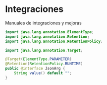 # Integraciones
Manuales de integraciones y mejoras 
```java	
import java.lang.annotation.ElementType;
import java.lang.annotation.Retention;
import java.lang.annotation.RetentionPolicy;

import java.lang.annotation.Target;

@Target(ElementType.PARAMETER)
@Retention(RetentionPolicy.RUNTIME)
public @interface JsonArg {
    String value() default "";
}
```
